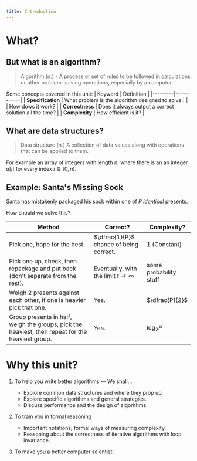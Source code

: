 ```yaml
---
title: Introduction
---
```


# What?

## But what is an algorithm?
> Algorithm (n.) - A process or set of rules to be followed in calculations or other problem-solving operations, especially by a computer.

Some concepts covered in this unit:
| Keyword | Definition |
|---------|------------|
| **Specification** | What problem is the algorithm designed to solve |
| | How dows it work? |
| **Correctness** | Does it always output a correct solution all the time? |
| **Complexity** | How efficient is it? |

## What are data structures?
> Data structure (n.) A collection of data values along with operations that can be applied to them.

For example an array of integers with length $n$, where there is an an integer $a[i]$ for every index $i \in [0, n)$.

## Example: Santa's Missing Sock
Santa has mistakenly packaged his sock within one of $P$ *identical* presents.

How should we solve this?

| Method | Correct? | Complexity? |
|--------|---------|------------|
| Pick one, hope for the best. | $\dfrac{1}{P}$  chance of being correct. | $1$ (Constant) |
| Pick one up, check, then repackage and put back (don't separate from the rest).| Eventually, with the limit $t \rightarrow \infty$ | some probability stuff |
| Weigh 2 presents against each other, if one is heavier pick that one. | Yes. | $\dfrac{P}{2}$ |
| Group presents in half, weigh the groups, pick the heaviest, then repeat for the heaviest group. | Yes. | $\log_{2}P$|

# Why this unit?

1. To help you write better algorithms &mdash; We shall...
    * Explore common data structures and where they prop up.
    * Explore specific algorithms and general strategies.
    * Discuss performance and the design of algorithms.

2. To train you in formal reasoning
    * Important notations; formal ways of measuring complexity.
    * Reasoning about the correctness of iterative algorithms with loop invariance.

3. To make you a better computer scientist!